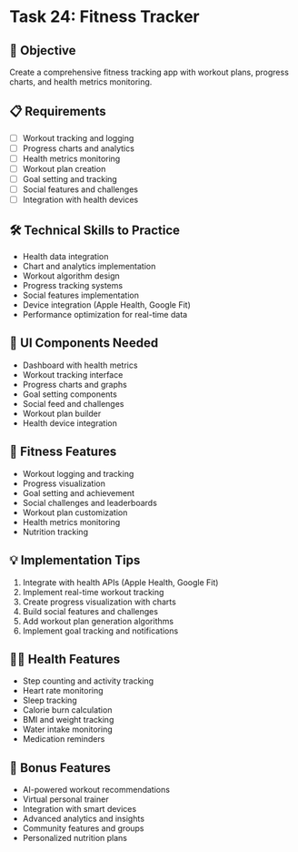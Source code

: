 # Task 24: Fitness Tracker

## 🎯 Objective
Create a comprehensive fitness tracking app with workout plans, progress charts, and health metrics monitoring.

## 📋 Requirements
- [ ] Workout tracking and logging
- [ ] Progress charts and analytics
- [ ] Health metrics monitoring
- [ ] Workout plan creation
- [ ] Goal setting and tracking
- [ ] Social features and challenges
- [ ] Integration with health devices

## 🛠️ Technical Skills to Practice
- Health data integration
- Chart and analytics implementation
- Workout algorithm design
- Progress tracking systems
- Social features implementation
- Device integration (Apple Health, Google Fit)
- Performance optimization for real-time data

## 🎨 UI Components Needed
- Dashboard with health metrics
- Workout tracking interface
- Progress charts and graphs
- Goal setting components
- Social feed and challenges
- Workout plan builder
- Health device integration

## 💪 Fitness Features
- Workout logging and tracking
- Progress visualization
- Goal setting and achievement
- Social challenges and leaderboards
- Workout plan customization
- Health metrics monitoring
- Nutrition tracking

## 💡 Implementation Tips
1. Integrate with health APIs (Apple Health, Google Fit)
2. Implement real-time workout tracking
3. Create progress visualization with charts
4. Build social features and challenges
5. Add workout plan generation algorithms
6. Implement goal tracking and notifications

## 🏃‍♂️ Health Features
- Step counting and activity tracking
- Heart rate monitoring
- Sleep tracking
- Calorie burn calculation
- BMI and weight tracking
- Water intake monitoring
- Medication reminders

## 🚀 Bonus Features
- AI-powered workout recommendations
- Virtual personal trainer
- Integration with smart devices
- Advanced analytics and insights
- Community features and groups
- Personalized nutrition plans
